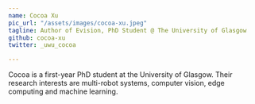```yaml
---
name: Cocoa Xu
pic_url: "/assets/images/cocoa-xu.jpeg"
tagline: Author of Evision, PhD Student @ The University of Glasgow
github: cocoa-xu
twitter: _uwu_cocoa

---
```

Cocoa is a first-year PhD student at the University of Glasgow. Their research interests are multi-robot systems, computer vision, edge computing and machine learning.